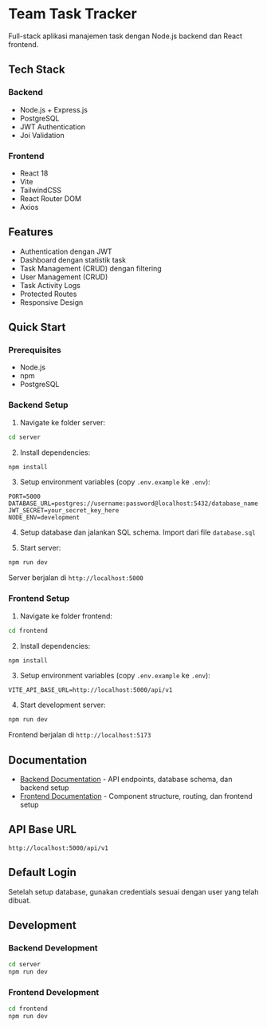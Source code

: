 # Team Task Tracker

Full-stack aplikasi manajemen task dengan Node.js backend dan React frontend.

## Tech Stack

### Backend
- Node.js + Express.js
- PostgreSQL
- JWT Authentication
- Joi Validation

### Frontend
- React 18
- Vite
- TailwindCSS
- React Router DOM
- Axios

## Features

- Authentication dengan JWT
- Dashboard dengan statistik task
- Task Management (CRUD) dengan filtering
- User Management (CRUD)
- Task Activity Logs
- Protected Routes
- Responsive Design

## Quick Start

### Prerequisites
- Node.js
- npm
- PostgreSQL

### Backend Setup

1. Navigate ke folder server:
```bash
cd server
```

2. Install dependencies:
```bash
npm install
```

3. Setup environment variables (copy `.env.example` ke `.env`):
```env
PORT=5000
DATABASE_URL=postgres://username:password@localhost:5432/database_name
JWT_SECRET=your_secret_key_here
NODE_ENV=development
```

4. Setup database dan jalankan SQL schema. Import dari file `database.sql`

5. Start server:
```bash
npm run dev
```

Server berjalan di `http://localhost:5000`

### Frontend Setup

1. Navigate ke folder frontend:
```bash
cd frontend
```

2. Install dependencies:
```bash
npm install
```

3. Setup environment variables (copy `.env.example` ke `.env`):
```env
VITE_API_BASE_URL=http://localhost:5000/api/v1
```

4. Start development server:
```bash
npm run dev
```

Frontend berjalan di `http://localhost:5173`

## Documentation

- [Backend Documentation](./server/README.md) - API endpoints, database schema, dan backend setup
- [Frontend Documentation](./frontend/README.md) - Component structure, routing, dan frontend setup

## API Base URL

```
http://localhost:5000/api/v1
```

## Default Login

Setelah setup database, gunakan credentials sesuai dengan user yang telah dibuat.

## Development

### Backend Development
```bash
cd server
npm run dev
```

### Frontend Development
```bash
cd frontend
npm run dev
```
